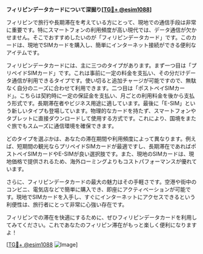 **フィリピンデータカードについて深掘り[[TG💪+ @esim1088](https://t.me/s/esim1088)]**

フィリピンで旅行や長期滞在を考えている方にとって、現地での通信手段は非常に重要です。特にスマートフォンの利用頻度が高い現代では、データ通信が欠かせません。そこでおすすめしたいのが「フィリピンデータカード」です。このカードは、現地でSIMカードを購入し、簡単にインターネット接続ができる便利なアイテムです。

フィリピンデータカードには、主に三つのタイプがあります。まず一つ目は「プリペイドSIMカード」です。これは事前に一定の料金を支払い、その分だけデータ通信が利用できるタイプです。使い切ると追加チャージが可能ですので、無駄なく自分のニーズに合わせて利用できます。二つ目は「ポストペイSIMカード」。こちらは契約時に一定の保証金を支払い、月ごとの利用料金を後から支払う形式です。長期滞在者やビジネス用途に適しています。最後に「E-SIM」という新しいタイプも登場しています。物理的なカードを持たず、スマートフォンやタブレットに直接ダウンロードして使用する方式です。これにより、国境をまたぐ旅でもスムーズに通信環境を確保できます。

どのタイプを選ぶかは、あなたの滞在期間や利用頻度によって異なります。例えば、短期間の観光ならプリペイドSIMカードが最適ですし、長期滞在であればポストペイSIMカードやE-SIMが良い選択肢です。また、現地のSIMカードは、現地価格で提供されるため、海外ローミングよりもコストパフォーマンスが優れています。

さらに、フィリピンデータカードの最大の魅力はその手軽さです。空港や街中のコンビニ、電気店などで簡単に購入でき、即座にアクティベーションが可能です。現地でSIMカードを入手し、すぐにインターネットにアクセスできるという利便性は、旅行者にとって非常に心強い存在です。

フィリピンでの滞在を快適にするために、ぜひフィリピンデータカードを利用してみてください。これであなたのフィリピン滞在がもっと楽しく便利になりますよ！

[[TG💪+ @esim1088](https://t.me/s/esim1088) ![Image](https://i.postimg.cc/Y0z9fWf4/image.png)]